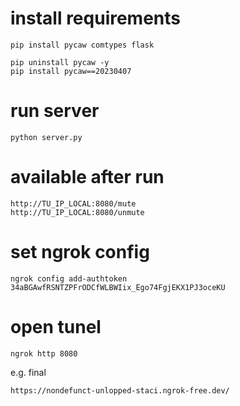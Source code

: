 # install requirements
```
pip install pycaw comtypes flask

pip uninstall pycaw -y
pip install pycaw==20230407
```

# run server
```
python server.py
```

# available after run

```
http://TU_IP_LOCAL:8080/mute
http://TU_IP_LOCAL:8080/unmute
```

# set ngrok config

```
ngrok config add-authtoken 34aBGAwfRSNTZPFrODCfWLBWIix_Ego74FgjEKX1PJ3oceKU
```

# open tunel
```
ngrok http 8080
```

e.g. final
```
https://nondefunct-unlopped-staci.ngrok-free.dev/
```